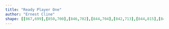 ```yaml
---
title: "Ready Player One"
author: "Ernest Cline"
shape: [[867,699],[850,700],[846,702],[844,704],[842,713],[844,815],[843,1005],[845,1144],[845,1444],[843,1458],[843,1560],[844,1564],[852,1569],[895,1570],[918,1569],[923,1567],[925,1564],[926,1549],[925,1426],[927,1409],[926,1363],[929,1287],[928,1210],[930,1166],[929,1138],[931,1040],[930,1000],[932,822],[934,817],[933,793],[935,757],[934,711],[932,705],[921,701],[868,699]]
---
```

